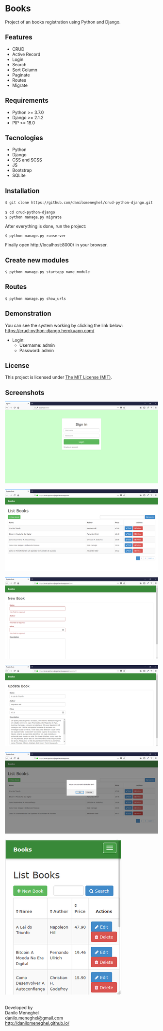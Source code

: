 # Books

Project of an books registration using Python and Django.

## Features

- CRUD
- Active Record
- Login
- Search
- Sort Column
- Paginate
- Routes
- Migrate

## Requirements

- Python >= 3.7.0
- Django >= 2.1.2
- PIP >= 18.0

## Tecnologies

- Python
- Django
- CSS and SCSS
- JS
- Bootstrap
- SQLite

## Installation

```
$ git clone https://github.com/danilomeneghel/crud-python-django.git

$ cd crud-python-django
$ python manage.py migrate
```

After everything is done, run the project:

```
$ python manage.py runserver
```

Finally open http://localhost:8000/ in your browser.

## Create new modules

```
$ python manage.py startapp name_module
```

## Routes

```
$ python manage.py show_urls
```

## Demonstration

You can see the system working by clicking the link below:<br>
https://crud-python-django.herokuapp.com/

- Login:
    - Username: admin
    - Password: admin

## License

This project is licensed under <a href="LICENSE">The MIT License (MIT)</a>.

## Screenshots

![Screenshots](screenshots/screenshot01.png)<br><br>
![Screenshots](screenshots/screenshot02.png)<br><br>
![Screenshots](screenshots/screenshot03.png)<br><br>
![Screenshots](screenshots/screenshot04.png)<br><br>
![Screenshots](screenshots/screenshot05.png)<br><br>
![Screenshots](screenshots/screenshot06.png)<br><br>

Developed by<br>
Danilo Meneghel<br>
danilo.meneghel@gmail.com<br>
http://danilomeneghel.github.io/<br>
